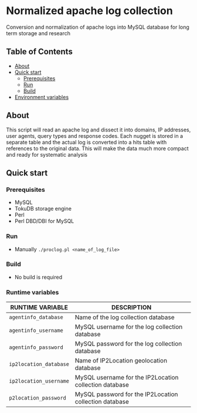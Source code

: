 # Normalized apache log collection
Conversion and normalization of apache logs into MySQL database for long term storage and research

## Table of Contents
- [About](#about)
- [Quick start](#quick-start)
  + [Prerequisites](#prerequisites)
  + [Run](#run)
  + [Build](#build)
- [Environment variables](#environment-variables)

## About
This script will read an apache log and dissect it into domains, IP addresses, user agents, query types and response codes.
Each nugget is stored in a separate table and the actual log is converted into a hits table with references to the original data.
This will make the data much more compact and ready for systematic analysis

## Quick start

### Prerequisites
- MySQL
- TokuDB storage engine
- Perl
- Perl DBD/DBI for MySQL

### Run
* Manually
`./proclog.pl <name_of_log_file>`

### Build
* No build is required


### Runtime variables
| RUNTIME VARIABLE       | DESCRIPTION                                            |
| ---------------------- | ------------------------------------------------------ |
| `agentinfo_database`   | Name of the log collection database                    |
| `agentinfo_username`   | MySQL username for the log collection database         |
| `agentinfo_password`   | MySQL password for the log collection database         |
| `ip2location_database` | Name of IP2Location geolocation database               |
| `ip2location_username` | MySQL username for the IP2Location collection database |
| `p2location_password`  | MySQL password for the IP2Location collection database |
